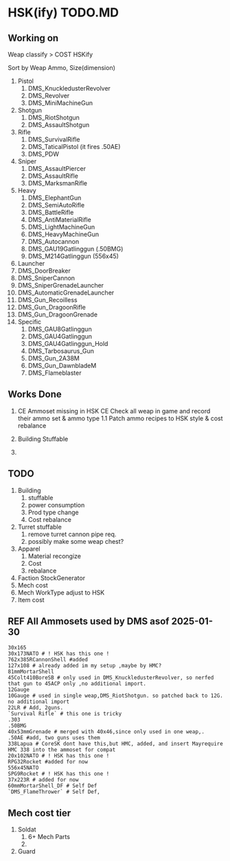 # HSK(ify) TODO.MD

## Working on
Weap classify > COST HSKify

Sort by Weap Ammo, Size(dimension)

1. Pistol
   1. DMS_KnuckledusterRevolver
   2. DMS_Revolver
   3. DMS_MiniMachineGun
2. Shotgun
   1. DMS_RiotShotgun
   2. DMS_AssaultShotgun
3. Rifle
   1. DMS_SurvivalRifle
   2. DMS_TaticalPistol (it fires .50AE)
   3. DMS_PDW
4. Sniper
   1. DMS_AssaultPiercer
   2. DMS_AssaultRifle
   3. DMS_MarksmanRifle
5. Heavy
   1. DMS_ElephantGun
   2. DMS_SemiAutoRifle
   3. DMS_BattleRifle
   4. DMS_AntiMaterialRifle
   5. DMS_LightMachineGun
   6. DMS_HeavyMachineGun
   7. DMS_Autocannon
   8. DMS_GAU19Gatlinggun (.50BMG)
   9. DMS_M214Gatlinggun (556x45)
6.  Launcher
   1. DMS_DoorBreaker
   2. DMS_SniperCannon
   3. DMS_SniperGrenadeLauncher
   4. DMS_AutomaticGrenadeLauncher
   5. DMS_Gun_Recoilless
   6. DMS_Gun_DragoonRifle
   7. DMS_Gun_DragoonGrenade
7. Specific
   1. DMS_GAU8Gatlinggun
   2. DMS_GAU4Gatlinggun
   3. DMS_GAU4Gatlinggun_Hold
   4. DMS_Tarbosaurus_Gun
   5. DMS_Gun_2A38M
   6. DMS_Gun_DawnbladeM
   7. DMS_Flameblaster



## Works Done

1. CE Ammoset missing in HSK CE
   Check all weap in game and record their ammo set & ammo type
   1.1 Patch ammo recipes to HSK style & cost rebalance

2. Building Stuffable
3. 


## TODO

1. Building 
   1. stuffable
   2. power consumption
   3. Prod type change
   4. Cost rebalance
2. Turret stuffable
   1. remove turret cannon pipe req.
   2. possibly make some weap chest?
3. Apparel
   1. Material recongize
   2. Cost
   3. rebalance
4. Faction StockGenerator
5. Mech cost
6. Mech WorkType adjust to HSK
7. Item cost

## REF All Ammosets used by DMS asof 2025-01-30
    30x165 
    30x173NATO # ! HSK has this one !
    762x385RCannonShell #added
    127x108 # already added im my setup ,maybe by HMC?
    81mmMortarShell
    45Colt410BoreSB # only used in DMS_KnuckledusterRevolver, so nerfed that gun to 45ACP only ,no additional import.
    12Gauge
    10Gauge # used in single weap,DMS_RiotShotgun. so patched back to 12G. no additional import
    22LR # Add, 2guns.
    `Survival Rifle` # this one is tricky
    .303
    .50BMG
    40x53mmGrenade # merged with 40x46,since only used in one weap,.
    .50AE #add, two guns uses them
    338Lapua # CoreSK dont have this,but HMC, added, and insert Mayrequire HMC 338 into the ammoset for compat
    20x102NATO # ! HSK has this one !
    RPG32Rocket #added for now
    556x45NATO
    SPG9Rocket # ! HSK has this one !
    37x223R # added for now
    60mmMortarShell_DF # Self Def
    `DMS_FlameThrower` # Self Def,

## Mech cost tier
1. Soldat
   1. 6+ Mech Parts
   2. 
2. Guard